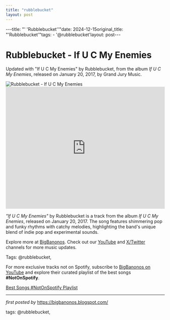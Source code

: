 ```yaml
---
title: "rubblebucket"
layout: post
---
```

---title: "' 'Rubblebucket''"date: 2024-12-15original_title: "'Rubblebucket'"tags:  - '@rubblebucket'layout: post---<!-- Title of the Post --><h1 >Rubblebucket - If U C My Enemies</h1> <!-- Introductory Text --><p >Updated with "If U C My Enemies" by Rubblebucket, from the album *If U C My Enemies*, released on January 20, 2017, by Grand Jury Music.</p> <!-- Featured Image --><div > <img src="https://i.scdn.co/image/ab67616d00001e029a9e5fd04334717929fd0e85" alt="Rubblebucket - If U C My Enemies" /></div> <!-- YouTube Video Embed --><div > <iframe width="100%" height="385" src="https://www.youtube.com/embed/Fbnb-HaJ25U" title="Rubblebucket - 'If U C My Enemies' (Official Music Video)" frameborder="0" allow="accelerometer; autoplay; clipboard-write; encrypted-media; gyroscope; picture-in-picture; web-share" referrerpolicy="strict-origin-when-cross-origin" allowfullscreen></iframe></div> <!-- Song Information --><div > <p><em>"If U C My Enemies"</em> by Rubblebucket is a track from the album *If U C My Enemies*, released on January 20, 2017. The song features shimmering pop and funky rhythms with catchy melodies, highlighting the band's unique blend of indie pop and experimental sounds.</p></div> <!-- Footer Links --><div > <p>Explore more at <a href="https://bigbanonos.blogspot.com/" target="_blank">BigBanonos</a>. Check out our <a href="https://www.youtube.com/@BigBanonos" target="_blank">YouTube</a> and <a href="https://x.com/bigbanonos" target="_blank">X/Twitter</a> channels for more music updates.</p></div> <!-- Tags --><p >Tags: @rubblebucket,</p><!--Subscribe and Playlist Links--><div>    <p>For more exclusive tracks not on Spotify, subscribe to <a href="https://www.youtube.com/@BigBanonos" target="_blank">BigBanonos on YouTube</a> and explore their curated playlist of the best songs <strong>#NotOnSpotify</strong>.</p>    <p><a href="https://www.youtube.com/playlist?list=PLtuNtuTatqI0kFahUCbtbfenC_ET5O_tr" target="_blank">Best Songs #NotOnSpotify Playlist<br /></a></p></div><hr /><p><em>first posted by</em> <a href="https://bigbanonos.blogspot.com/" rel="noopener" target="_new">https://bigbanonos.blogspot.com/</a></p><p>tags: @rubblebucket,</p>